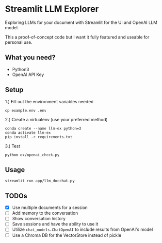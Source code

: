 Streamlit LLM Explorer
===

Exploring LLMs for your document with Streamlit for the UI
and OpenAI LLM model.

This a proof-of-concept code but I want it fully featured and useable
for personal use.


## What you need?

- Python3
- OpenAI API Key


## Setup

1.) Fill out the environment variables needed

```
cp example.env .env
```


2.) Create a virtualenv (use your preferred method)

```
conda create --name llm-ex python=3
conda activate llm-ex
pip install -r requirements.txt
```

3.) Test

```
python ex/openai_check.py
```

## Usage


```
streamlit run app/llm_docchat.py
```


## TODOs

- [x] Use multiple documents for a session
- [ ] Add memory to the conversation
- [ ] Show conversation history
- [ ] Save sessions and have the ability to use it
- [ ] Utilize `chat_models.ChatOpenAI` to include results from OpenAI's model
- [ ] Use a Chroma DB for the VectorStore instead of pickle
